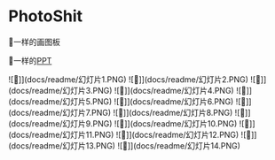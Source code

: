 # PhotoShit

💩一样的画图板

💩一样的[PPT](./readme.pptx)

![💩]](docs/readme/幻灯片1.PNG)
![💩]](docs/readme/幻灯片2.PNG)
![💩]](docs/readme/幻灯片3.PNG)
![💩]](docs/readme/幻灯片4.PNG)
![💩]](docs/readme/幻灯片5.PNG)
![💩]](docs/readme/幻灯片6.PNG)
![💩]](docs/readme/幻灯片7.PNG)
![💩]](docs/readme/幻灯片8.PNG)
![💩]](docs/readme/幻灯片9.PNG)
![💩]](docs/readme/幻灯片10.PNG)
![💩]](docs/readme/幻灯片11.PNG)
![💩]](docs/readme/幻灯片12.PNG)
![💩]](docs/readme/幻灯片13.PNG)
![💩]](docs/readme/幻灯片14.PNG)
